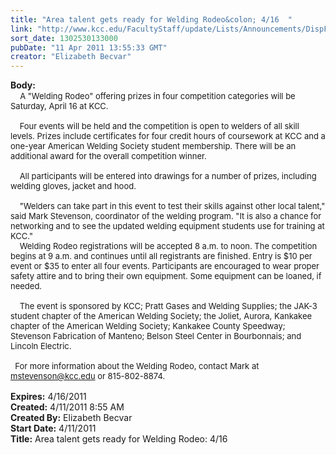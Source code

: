 ```yaml
---
title: "Area talent gets ready for Welding Rodeo&colon; 4/16  "
link: "http://www.kcc.edu/FacultyStaff/update/Lists/Announcements/DispForm.aspx?ID=222"
sort_date: 1302530133000
pubDate: "11 Apr 2011 13:55:33 GMT"
creator: "Elizabeth Becvar"
---
```


<div><b>Body:</b> <div class=ExternalClass2FA652409A1449F4B026B5156878FB67>
<div>  <font size=2>  A &quot;Welding Rodeo&quot; offering prizes in four competition categories will be Saturday, April 16 at KCC.</font></div><font size=2>
<div><br>    Four events will be held and the competition is open to welders of all skill levels. Prizes include certificates for four credit hours of coursework at KCC and a one-year American Welding Society student membership. There will be an additional award for the overall competition winner.</div>
<div><br>    All participants will be entered into drawings for a number of prizes, including welding gloves, jacket and hood.</div>
<div><br>    &quot;Welders can take part in this event to test their skills against other local talent,&quot; said Mark Stevenson, coordinator of the welding program. &quot;It is also a chance for networking and to see the updated welding equipment students use for training at KCC.&quot; <br>    Welding Rodeo registrations will be accepted 8 a.m. to noon. The competition begins at 9 a.m. and continues until all registrants are finished. Entry is $10 per event or $35 to enter all four events. Participants are encouraged to wear proper safety attire and to bring their own equipment. Some equipment can be loaned, if needed.</div>
<div><br>    The event is sponsored by KCC; Pratt Gases and Welding Supplies; the JAK-3 student chapter of the American Welding Society; the Joliet, Aurora, Kankakee chapter of the American Welding Society; Kankakee County Speedway; Stevenson Fabrication of Manteno; Belson Steel Center in Bourbonnais; and Lincoln Electric.</div>
<div> </div>
<div>  For more information about the Welding Rodeo, contact Mark at <a href="mailto:mstevenson@kcc.edu">mstevenson@kcc.edu</a> or 815-802-8874. <br> </font></div></div></div>
<div><b>Expires:</b> 4/16/2011</div>
<div><b>Created:</b> 4/11/2011 8:55 AM</div>
<div><b>Created By:</b> Elizabeth Becvar</div>
<div><b>Start Date:</b> 4/11/2011</div>
<div><b>Title:</b> Area talent gets ready for Welding Rodeo: 4/16  </div>
